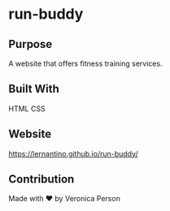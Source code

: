 # run-buddy

## Purpose
A website that offers fitness training services.

## Built With
HTML
CSS

## Website
https://lernantino.github.io/run-buddy/

## Contribution
Made with ❤️ by Veronica Person 
